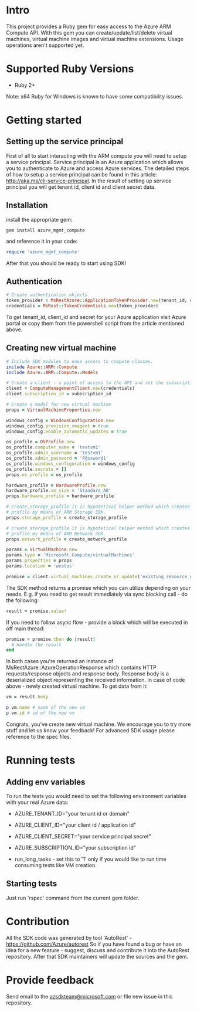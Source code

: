 # Intro

This project provides a Ruby gem for easy access to the Azure ARM Compute API. With this gem you can create/update/list/delete virtual machines, virtual machine images and virtual machine extensions. Usage operations aren't supported yet.

# Supported Ruby Versions

* Ruby 2+

Note: x64 Ruby for Windows is known to have some compatibility issues.

# Getting started

## Setting up the service principal

First of all to start interacting with the ARM compute you will need to setup a service principal. Service principal is an Azure application which allows you to authenticate to Azure and access Azure services. The detailed steps of how to setup a service principal can be found in this article: http://aka.ms/cli-service-principal. In the result of setting up service principal you will get tenant id, client id and client secret data.

## Installation

install the appropriate gem:

```
gem install azure_mgmt_compute
```

and reference it in your code:

```Ruby
require 'azure_mgmt_compute'
```

After that you should be ready to start using SDK!

## Authentication

```Ruby
# Create authentication objects
token_provider = MsRestAzure::ApplicationTokenProvider.new(tenant_id, client_id, secret)
credentials = MsRest::TokenCredentials.new(token_provider)
```

To get tenant_id, client_id and secret for your Azure application visit Azure portal or copy them from the powershell script from the article mentioned above.

## Creating new virtual machine

```Ruby
# Include SDK modules to ease access to compute classes.
include Azure::ARM::Compute
include Azure::ARM::Compute::Models

# Create a client - a point of access to the API and set the subscription id
client = ComputeManagementClient.new(credentials)
client.subscription_id = subscription_id

# Create a model for new virtual machine
props = VirtualMachineProperties.new

windows_config = WindowsConfiguration.new
windows_config.provision_vmagent = true
windows_config.enable_automatic_updates = true

os_profile = OSProfile.new
os_profile.computer_name = 'testvm1'
os_profile.admin_username = 'testvm1'
os_profile.admin_password = 'P@ssword1'
os_profile.windows_configuration = windows_config
os_profile.secrets = []
props.os_profile = os_profile

hardware_profile = HardwareProfile.new
hardware_profile.vm_size = 'Standard_A0'
props.hardware_profile = hardware_profile

# create_storage_profile it is hypotetical helper method which creates storage
# profile by means of ARM Storage SDK.
props.storage_profile = create_storage_profile

# create_storage_profile it is hypotetical helper method which creates network
# profile my means of ARM Network SDK.
props.network_profile = create_network_profile

params = VirtualMachine.new
params.type = 'Microsoft.Compute/virtualMachines'
params.properties = props
params.location = 'westus'

promise = client.virtual_machines.create_or_update('existing_resource_group_name', 'name_of_new_vm', params)
```

The SDK method returns a promise which you can utilize depending on your needs. E.g. if you need to get result immediately via sync blocking call - do the following:

```Ruby
result = promise.value!
```

If you need to follow async flow - provide a block which will be executed in off main thread:

```Ruby
promise = promise.then do |result|
  # Handle the result
end
```

In both cases you're returned an instance of MsRestAzure::AzureOperationResponse which contains HTTP requests/response objects and response body. Response body is a deserialized object representing the received information. In case of code above - newly created virtual machine. To get data from it:

```Ruby
vm = result.body

p vm.name # name of the new vm
p vm.id # id of the new vm
```

Congrats, you've create new virtual machine. We encourage you to try more stuff and let us know your feedback!
For advanced SDK usage please reference to the spec files.

# Running tests

## Adding env variables

To run the tests you would need to set the following environment variables with your real Azure data:

* AZURE_TENANT_ID="your tenant id or domain"
* AZURE_CLIENT_ID="your client id / application id"
* AZURE_CLIENT_SECRET="your service principal secret"
* AZURE_SUBSCRIPTION_ID="your subscription id"

* run_long_tasks - set this to '1' only if you would like to run time consuming tests like VM creation.

## Starting tests

Just run 'rspec' command from the current gem folder.

# Contribution

All the SDK code was generated by tool 'AutoRest' - https://github.com/Azure/autorest
So if you have found a bug or have an idea for a new feature - suggest, discuss and contribute it into the AutoRest repository. After that SDK maintainers will update the sources and the gem.

# Provide feedback

Send email to the azsdkteam@microsoft.com or file new issue in this repository.